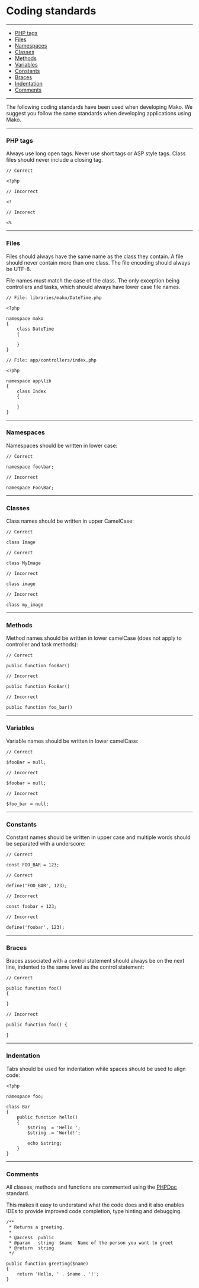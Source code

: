 # Coding standards

--------------------------------------------------------

* [PHP tags](#php_tags)
* [Files](#files)
* [Namespaces](#namespaces)
* [Classes](#classes)
* [Methods](#methods")
* [Variables](#variables)
* [Constants](#constants)
* [Braces](#braces)
* [Indentation](#indentation)
* [Comments](#comments)

--------------------------------------------------------

The following coding standards have been used when developing Mako. We suggest you follow the same standards when developing applications using Mako.

--------------------------------------------------------

<a id="php_tags"></a>

### PHP tags

Always use long open tags. Never use short tags or ASP style tags. Class files should never include a closing tag.

	// Correct

	<?php

	// Incorrect

	<?

	// Incorect

	<%

--------------------------------------------------------

<a id="files"></a>

### Files

Files should always have the same name as the class they contain. A file should never contain more than one class. The file encoding should always be UTF-8.

File names must match the case of the class. The only exception being controllers and tasks, which should always have lower case file names.

	// File: libraries/mako/DateTime.php

	<?php

	namespace mako
	{
		class DateTime
		{
			
		}
	}

	// File: app/controllers/index.php

	<?php

	namespace app\lib
	{
		class Index
		{
			
		}
	}

--------------------------------------------------------

<a id="namespaces"></a>

### Namespaces

Namespaces should be written in lower case:

	// Correct

	namespace foo\bar;

	// Incorrect

	namespace Foo\Bar;

--------------------------------------------------------

<a id="classes"></a>

### Classes

Class names should be written in upper CamelCase:

	// Correct

	class Image

	// Correct

	class MyImage

	// Incorrect

	class image

	// Incorrect

	class my_image

--------------------------------------------------------

<a id="methods"></a>

### Methods

Method names should be written in lower camelCase (does not apply to controller and task methods):

	// Correct

	public function fooBar()

	// Incorrect

	public function FooBar()

	// Incorrect

	public function foo_bar()

--------------------------------------------------------

<a id="variables"></a>

### Variables

Variable names should be written in lower camelCase:

	// Correct

	$fooBar = null;

	// Incorrect

	$foobar = null;

	// Incorrect

	$foo_bar = null;

--------------------------------------------------------

<a id="constants"></a>

### Constants

Constant names should be written in upper case and multiple words should be separated with a underscore:

	// Correct

	const FOO_BAR = 123;

	// Correct

	define('FOO_BAR', 123);

	// Incorrect

	const foobar = 123;

	// Incorrect

	define('foobar', 123);

--------------------------------------------------------

<a id="braces"></a>

### Braces

Braces associated with a control statement should always be on the next line, indented to the same level as the control statement:

	// Correct

	public function foo()
	{
		
	}

	// Incorrect

	public function foo() {

	}

--------------------------------------------------------

<a id="indentation"></a>

### Indentation

Tabs should be used for indentation while spaces should be used to align code:

	<?php

	namespace foo;

	class Bar
	{
		public function hello()
		{
			$string  = 'Hello ';
			$string .= 'World!';

			echo $string;
		}
	}

--------------------------------------------------------

<a id="comments"></a>

### Comments

All classes, methods and functions are commented using the [PHPDoc](http://en.wikipedia.org/wiki/PHPDoc) standard.

This makes it easy to understand what the code does and it also enables IDEs to provide improved code completion, type hinting and debugging.

	/**
	 * Returns a greeting.
	 * 
	 * @access  public
	 * @param   string  $name  Name of the person you want to greet
	 * @return  string
	 */

	public function greeting($name)
	{
		return 'Hello, ' . $name . '!';
	}